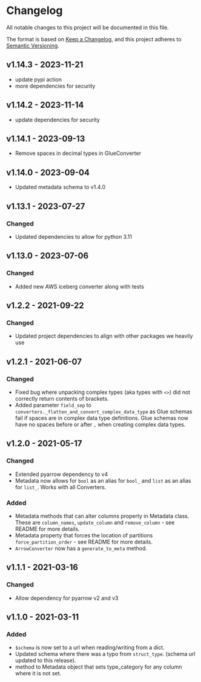 # Changelog

All notable changes to this project will be documented in this file.

The format is based on [Keep a Changelog](https://keepachangelog.com/en/1.0.0/),
and this project adheres to [Semantic Versioning](https://semver.org/spec/v2.0.0.html).

## v1.14.3 - 2023-11-21

- update pypi action
- more dependencies for security

## v1.14.2 - 2023-11-14

- update dependencies for security

## v1.14.1 - 2023-09-13

- Remove spaces in decimal types in GlueConverter

## v1.14.0 - 2023-09-04

- Updated metadata schema to v1.4.0

## v1.13.1 - 2023-07-27

### Changed

- Updated dependencies to allow for python 3.11

## v1.13.0 - 2023-07-06

### Changed

- Added new AWS iceberg converter along with tests

## v1.2.2 - 2021-09-22

### Changed

- Updated project dependencies to align with other packages we heavily use

## v1.2.1 - 2021-06-07

### Changed

- Fixed bug where unpacking complex types (aka types with `<>`) did not correctly return contents of brackets.
- Added parameter `field_sep` to `converters._flatten_and_convert_complex_data_type` as Glue schemas fail if spaces are in complex data type definitions. Glue schemas now have no spaces before or after `,` when creating complex data types.

## v1.2.0 - 2021-05-17

### Changed

- Extended pyarrow dependency to v4
- Metadata now allows for `bool` as an alias for `bool_` and `list` as an alias for `list_`. Works with all Converters.

### Added

- Metadata methods that can alter columns property in Metadata class. These are `column_names`, `update_column` and `remove_column` - see README for more details.
- Metadata property that forces the location of partitions `force_partition_order` - see README for more details.
- `ArrowConverter` now has a `generate_to_meta` method.

## v1.1.1 - 2021-03-16

### Changed
- Allow dependency for pyarrow v2 and v3

## v1.1.0 - 2021-03-11

### Added
- `$schema` is now set to a url when reading/writing from a dict.
- Updated schema where there was a typo from `struct_type`. (schema url updated to this release).
- method to Metadata object that sets type_category for any column where it is not set.

